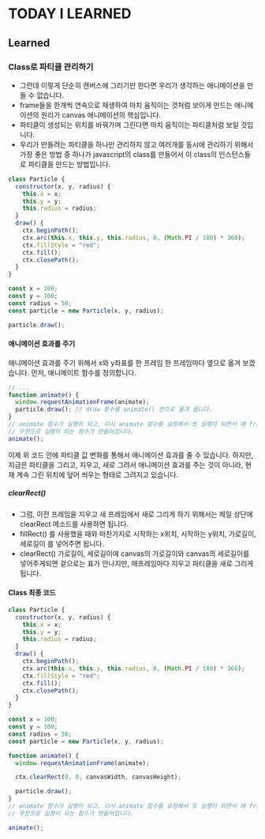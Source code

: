 # TODAY I LEARNED

## Learned

### Class로 파티클 관리하기

- 그런데 이렇게 단순히 캔버스에 그리기만 한다면 우리가 생각하는 애니메이션을 만들 수 없습니다.
- frame들을 한개씩 연속으로 재생하여 마치 움직이는 것처럼 보이게 만드는 애니메이션의 원리가 canvas 애니메이션의 핵심입니다.
- 파티클이 생성되는 위치를 바꿔가며 그린다면 마치 움직이는 파티클처럼 보일 것입니다.
- 우리가 만들려는 파티클을 하나만 관리하지 않고 여러개를 동시에 관리하기 위해서 가장 좋은 방법 중 하나가 javascript의 class를 만들어서 이 class의 인스턴스들로 파티클을 만드는 방법입니다.

```javascript
class Particle {
  constructor(x, y, radius) {
    this.x = x;
    this.y = y;
    this.radius = radius;
  }
  draw() {
    ctx.beginPath();
    ctx.arc(this.x, this.y, this.radius, 0, (Math.PI / 180) * 360);
    ctx.fillStyle = "red";
    ctx.fill();
    ctx.closePath();
  }
}

const x = 100;
const y = 100;
const radius = 50;
const particle = new Particle(x, y, radius);

particle.draw();
```

#### 애니메이션 효과를 주기

애니메이션 효과를 주기 위해서 x와 y좌표를 한 프레임 한 프레임마다 옆으로 옮겨 보겠습니다.
먼저, 애니메이트 함수를 정의합니다.

```javascript
// ...
function animate() {
  window.requestAnimationFrame(animate);
  particle.draw(); // draw 함수를 animate() 안으로 옮겨 옵니다.
}
// animate 함수가 실행이 되고, 다시 animate 함수를 요청해서 또 실행이 되면서 매 frame마다 계속
// 무한으로 실행이 되는 함수가 만들어집니다.
animate();
```

이제 위 코드 안에 파티클 값 변화를 통해서 애니메이션 효과를 줄 수 있습니다.
하지만, 지금은 파티클을 그리고, 지우고, 새로 그려서 애니메이션 효과를 주는 것이 아니라, 현재 계속 그린 위치에 덮어 씌우는 형태로 그려지고 있습니다.

##### clearRect()

- 그럼, 이전 프레임을 지우고 새 프레임에서 새로 그리게 하기 위해서는 제일 상단에 clearRect 메소드를 사용하면 됩니다.
- fillRect() 를 사용했을 때와 마찬가지로 시작하는 x위치, 시작하는 y위치, 가로길이, 세로길이 를 넣어주면 됩니다.
- clearRect() 가로길이, 세로길이에 canvas의 가로길이와 canvas의 세로길이를 넣어주게되면 겉으로는 표가 안나지만, 매프레임마다 지우고 파티클을 새로 그리게 됩니다.

#### Class 최종 코드

```javascript
class Particle {
  constructor(x, y, radius) {
    this.x = x;
    this.y = y;
    this.radius = radius;
  }
  draw() {
    ctx.beginPath();
    ctx.arc(this.x, this.y, this.radius, 0, (Math.PI / 180) * 360);
    ctx.fillStyle = "red";
    ctx.fill();
    ctx.closePath();
  }
}

const x = 100;
const y = 100;
const radius = 50;
const particle = new Particle(x, y, radius);

function animate() {
  window.requestAnimationFrame(animate);

  ctx.clearRect(0, 0, canvasWidth, canvasHeight);

  particle.draw();
}
// animate 함수가 실행이 되고, 다시 animate 함수를 요청해서 또 실행이 되면서 매 frame마다 계속
// 무한으로 실행이 되는 함수가 만들어집니다.

animate();
```

